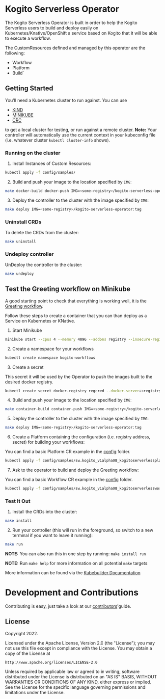 # Kogito Serverless Operator

The Kogito Serverless Operator is built in order to help the Kogito Serverless users to build and deploy easily on 
Kubernetes/Knative/OpenShift a service based on Kogito that it will be able to execute a workflow.

The CustomResources defined and managed by this operator are the following:
- Workflow
- Platform
- Build`

## Getting Started
You’ll need a Kubernetes cluster to run against. You can use
- [KIND](https://sigs.k8s.io/kind)
- [MINIKUBE](https://minikube.sigs.k8s.io/)
- [CRC](https://console.redhat.com/openshift/create/local)

to get a local cluster for testing, or run against a remote cluster.
**Note:** Your controller will automatically use the current context in your kubeconfig file (i.e. whatever cluster `kubectl cluster-info` shows).

### Running on the cluster
1. Install Instances of Custom Resources:

```sh
kubectl apply -f config/samples/
```

2. Build and push your image to the location specified by `IMG`:
	
```sh
make docker-build docker-push IMG=<some-registry>/kogito-serverless-operator:tag
```
	
3. Deploy the controller to the cluster with the image specified by `IMG`:

```sh
make deploy IMG=<some-registry>/kogito-serverless-operator:tag
```

### Uninstall CRDs
To delete the CRDs from the cluster:

```sh
make uninstall
```

### Undeploy controller
UnDeploy the controller to the cluster:

```sh
make undeploy
```


## Test the Greeting workflow on Minikube

A good starting point to check that everything is working well, it is the [Greeting workflow](https://github.com/kiegroup/kogito-examples/blob/stable/README.md#serverless-workflow-getting-started).

Follow these steps to create a container that you can than deploy as a Service on Kubernetes or KNative.

1. Start Minikube
```sh 
minikube start --cpus 4 --memory 4096 --addons registry --insecure-registry "10.0.0.0/24"
```
2. Create a namespace for your workflows

```sh
kubectl create namespace kogito-workflows
```

3. Create a secret

This secret it will be used by the Operator to push the images built to the desired docker registry.

```sh
kubectl create secret docker-registry regcred --docker-server=<registry_url> --docker-username=<registry_username> --docker-password=<registry_password> --docker-email=<registry_email> -n kogito-workflows
```

4. Build and push your image to the location specified by `IMG`:

```sh
make container-build container-push IMG=<some-registry>/kogito-serverless-operator:tag
```

5. Deploy the controller to the cluster with the image specified by `IMG`:

```sh
make deploy IMG=<some-registry>/kogito-serverless-operator:tag
```

6. Create a Platform containing the configuration (i.e. registry address, secret) for building your workflows:

You can find a basic Platform CR example in the [config](config/samples/sw.kogito_v1alpha08_kogitoserverlessplatform.yaml) folder. 

```sh
kubectl apply -f config/samples/sw.kogito_v1alpha08_kogitoserverlessplatform.yaml -n kogito-workflows
```

7. Ask to the operator to build and deploy the Greeting workflow:

You can find a basic Workflow CR example in the [config](config/samples/sw.kogito_v1alpha08_kogitoserverlessworkflow.yaml) folder.
```sh
kubectl apply -f config/samples/sw.kogito_v1alpha08_kogitoserverlessworkflow.yaml -n kogito-workflows
```

### Test It Out
1. Install the CRDs into the cluster:

```sh
make install
```

2. Run your controller (this will run in the foreground, so switch to a new terminal if you want to leave it running):

```sh
make run
```

**NOTE:** You can also run this in one step by running: `make install run`


**NOTE:** Run `make help` for more information on all potential `make` targets

More information can be found via the [Kubebuilder Documentation](https://book.kubebuilder.io/introduction.html)

# Development and Contributions 

Contributing is easy, just take a look at our [contributors](./CONTRIBUTING.md)'guide.

## License

Copyright 2022.

Licensed under the Apache License, Version 2.0 (the "License");
you may not use this file except in compliance with the License.
You may obtain a copy of the License at

    http://www.apache.org/licenses/LICENSE-2.0

Unless required by applicable law or agreed to in writing, software
distributed under the License is distributed on an "AS IS" BASIS,
WITHOUT WARRANTIES OR CONDITIONS OF ANY KIND, either express or implied.
See the License for the specific language governing permissions and
limitations under the License.

